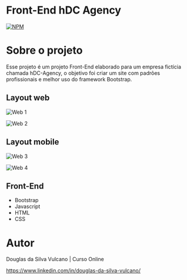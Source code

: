 # Front-End hDC Agency

[![NPM](https://img.shields.io/npm/l/react)](https://github.com/DouglasVulcano/frontend-hDCAgency/blob/main/LICENSE) 

# Sobre o projeto

Esse projeto é um projeto Front-End elaborado para um empresa fictícia chamada hDC-Agency, o objetivo foi criar um site com padrões profissionais e melhor uso do framework Bootstrap.

## Layout web
![Web 1](https://github.com/DouglasVulcano/images_portfolio/blob/main/hdagency/img1.JPG)

![Web 2](https://github.com/DouglasVulcano/images_portfolio/blob/main/hdagency/img2.JPG)

## Layout mobile
![Web 3](https://github.com/DouglasVulcano/images_portfolio/blob/main/hdagency/img5-mobile.JPG)

![Web 4](https://github.com/DouglasVulcano/images_portfolio/blob/main/hdagency/img6-mobile.JPG)

## Front-End
- Bootstrap
- Javascript
- HTML
- CSS

# Autor

Douglas da Silva Vulcano | Curso Online

https://www.linkedin.com/in/douglas-da-silva-vulcano/
